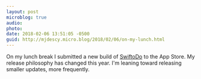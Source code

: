```yaml
---
layout: post
microblog: true
audio: 
photo: 
date: 2018-02-06 13:51:05 -0500
guid: http://mjdescy.micro.blog/2018/02/06/on-my-lunch.html
---
```

On my lunch break I submitted a new build of [SwiftoDo](https://itunes.apple.com/us/app/swiftodo-task-list-for-todo.txt/id1073798440?ls=1&mt=8) to the App Store. My release philosophy has changed this year. I'm leaning toward releasing smaller updates, more frequently.
